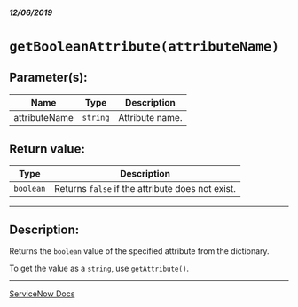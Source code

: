 ##### 12/06/2019
# `getBooleanAttribute(attributeName)`

## Parameter(s):
| Name | Type | Description |
|---|---|---|
| attributeName | `string` | Attribute name. |

## Return value:
| Type | Description |
|---|---|
| `boolean` | Returns `false` if the attribute does not exist.  |

---

## Description:
Returns the `boolean` value of the specified attribute from the dictionary.

To get the value as a `string`, use `getAttribute()`.

---

[ServiceNow Docs](https://developer.servicenow.com/app.do#!/api_doc?v=newyork&id=SGE-getBooleanAttribute_String)